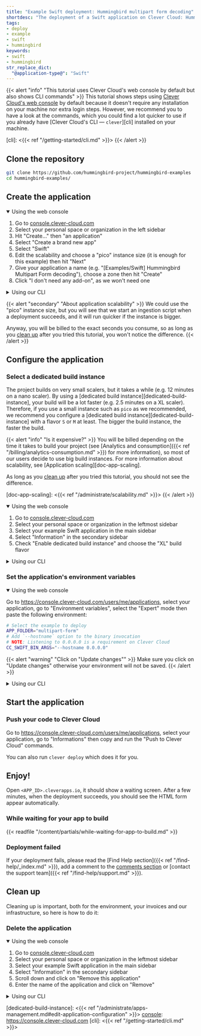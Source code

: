 ```yaml
---
title: "Example Swift deployment: Hummingbird multipart form decoding"
shortdesc: "The deployment of a Swift application on Clever Cloud: Hummingbird's multipart form decoding example"
tags:
- deploy
- example
- swift
- hummingbird
keywords:
- swift
- hummingbird
str_replace_dict:
  "@application-type@": "Swift"
---
```


{{< alert "info" "This tutorial uses Clever Cloud's web console by default but also shows CLI commands" >}}
This tutorial shows steps using [Clever Cloud's web console][console] by default
because it doesn't require any installation on your machine nor extra login steps.
However, we recommend you to have a look at the commands,
which you could find a lot quicker to use
if you already have [Clever Cloud's CLI — `clever`][cli] installed on your machine.

[console]: <https://console.clever-cloud.com>
[cli]: <{{< ref "/getting-started/cli.md" >}}>
{{< /alert >}}

## Clone the repository

```bash
git clone https://github.com/hummingbird-project/hummingbird-examples
cd hummingbird-examples/
```

## Create the application

<details open="true">
<summary>Using the web console</summary>

1. Go to [console.clever-cloud.com][console]
2. Select your personal space or organization in the left sidebar
3. Hit "Create…" then "an application"
4. Select "Create a brand new app"
5. Select "Swift"
6. Edit the scalability and choose a "pico" instance size (it is enough for this example) then hit "Next"
7. Give your application a name (e.g. "\[Examples/Swift\] Hummingbird Multipart Form decoding"),
   choose a zone then hit "Create"
8. Click "I don't need any add-on", as we won't need one

</details>

<details>
<summary>Using our CLI</summary>

{{< readfile "/content/partials/cli-first-time-use.md" >}}

```bash
clever create --type swift '[Examples/Swift] Hummingbird Multipart Form decoding'
clever scale --flavor pico
```

{{< alert "info" "Custom application owner" >}}
If you need your application to be created outside of your personal space,
you can add the `--owner <OWNER_ID>` argument to the `clever create` command
(replacing `<OWNER_ID>` by your unique organization identifier (`orga_…`)).
{{< /alert >}}

Creating an application from the CLI also runs `clever link`,
which creates a `.clever.json` in your repository.

If you are okay with pushing this little config file into the repository, you can run
`git add .clever.json && git commit -m 'Add Clever Cloud configuration file'`.
You can also ignore it from your commits using `echo '.clever.json' >> .gitignore`
and then `git add .gitignore && git commit -m 'Ignore Clever Cloud configuration file'`
if you prefer.

</details>

{{< alert "secondary" "About application scalability" >}}
We could use the "pico" instance size, but you will see that we start an ingestion script
when a deployment succeeds, and it will run quicker if the instance is bigger.

Anyway, you will be billed to the exact seconds you consume,
so as long as you [clean up](#clean-up) after you tried this tutorial,
you won't notice the difference.
{{< /alert >}}

## Configure the application

### Select a dedicated build instance

The project builds on very small scalers, but it takes a while
(e.g. 12 minutes on a nano scaler).
By using a [dedicated build instance][dedicated-build-instance],
your build will be a lot faster (e.g. 2.5 minutes on a XL scaler).
Therefore, if you use a small instance such as `pico` as we recommended,
we recommend you configure a [dedicated build instance][dedicated-build-instance]
with a flavor `S` or `M` at least.
The bigger the build instance, the faster the build.

{{< alert "info" "Is it expensive?" >}}
You will be billed depending on the time it takes to build your project
(see [Analytics and consumption]({{< ref "/billing/analytics-consumption.md" >}}) for more information),
so most of our users decide to use big build instances.
For more information about scalability, see [Application scaling][doc-app-scaling].

As long as you [clean up](#clean-up) after you tried this tutorial, you should not see the difference.

[doc-app-scaling]: <{{< ref "/administrate/scalability.md" >}}>
{{< /alert >}}

<details open="true">
<summary>Using the web console</summary>

1. Go to [console.clever-cloud.com][console]
2. Select your personal space or organization in the leftmost sidebar
3. Select your example Swift application in the main sidebar
4. Select "Information" in the secondary sidebar
5. Check "Enable dedicated build instance" and choose the "XL" build flavor

</details>

<details>
<summary>Using our CLI</summary>

Using our CLI, you only need to run:

```bash
clever scale --build-flavor XL
```

</details>

### Set the application's environment variables

<details open="true">
<summary>Using the web console</summary>

Go to <https://console.clever-cloud.com/users/me/applications>, select your application,
go to "Environment variables", select the "Expert" mode then paste the following environment:

```bash
# Select the example to deploy
APP_FOLDER="multipart-form"
# Add `--hostname` option to the binary invocation
# NOTE: Listening to 0.0.0.0 is a requirement on Clever Cloud
CC_SWIFT_BIN_ARGS="--hostname 0.0.0.0"
```

{{< alert "warning" "Click on \"Update changes\"" >}}
Make sure you click on "Update changes" otherwise your environment will not be saved.
{{< /alert >}}

</details>

<details>
<summary>Using our CLI</summary>

Using our CLI, you only need to run:

```bash
echo 'APP_FOLDER="multipart-form"
CC_SWIFT_BIN_ARGS="--hostname 0.0.0.0"' > .env.clever;
cat .env.clever | clever env import;
```

<details>
<summary>Make sure you ignore <code>.env.clever</code> from git</summary>

`.env.clever` does not contain any sensitive information in this example,
but it is a good practice to ignore it.
If it's not already ignored by more global settings, you can run:

```bash
echo '.env.clever' >> .gitignore
git add .gitignore
git commit -m 'Ignore `.env.clever`'
```

</details>

</details>

## Start the application

### Push your code to Clever Cloud

Go to <https://console.clever-cloud.com/users/me/applications>, select your application,
go to "Informations" then copy and run the "Push to Clever Cloud" commands.

You can also run `clever deploy` which does it for you.

## Enjoy!

Open `<APP_ID>.cleverapps.io`, it should show a waiting screen.
After a few minutes, when the deployment succeeds, you should see the HTML form appear automatically.

### While waiting for your app to build

{{< readfile "/content/partials/while-waiting-for-app-to-build.md" >}}

### Deployment failed

If your deployment fails, please
read the [Find Help section]({{< ref "/find-help/_index.md" >}}),
add a comment to the [comments section](#comments)
or [contact the support team]({{< ref "/find-help/support.md" >}}).

## Clean up

Cleaning up is important, both for the environment, your invoices and our infrastructure,
so here is how to do it:

### Delete the application

<details open="true">
<summary>Using the web console</summary>

1. Go to [console.clever-cloud.com][console]
2. Select your personal space or organization in the leftmost sidebar
3. Select your example Swift application in the main sidebar
4. Select "Information" in the secondary sidebar
5. Scroll down and click on "Remove this application"
6. Enter the name of the application and click on "Remove"

</details>

<details>
<summary>Using our CLI</summary>

To delete the linked application using our [CLI][cli], you only need to run:

```bash
clever delete
```

Then type `y` or add the `-y`/`--yes` option to the command.

</details>

[dedicated-build-instance]: <{{< ref "/administrate/apps-management.md#edit-application-configuration" >}}>
[console]: <https://console.clever-cloud.com>
[cli]: <{{< ref "/getting-started/cli.md" >}}>
